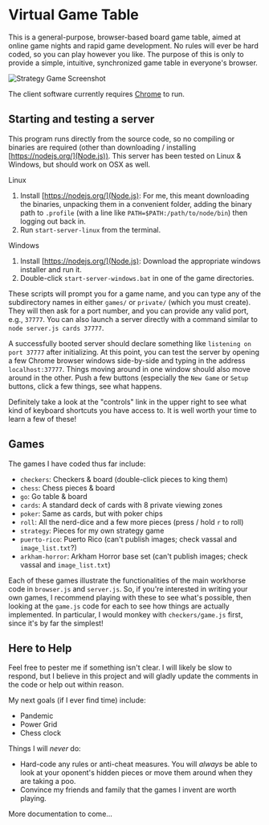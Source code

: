 # Virtual Game Table
This is a general-purpose, browser-based board game table, aimed at online game nights and rapid game development. No rules will ever be hard coded, so you can play however you like. The purpose of this is only to provide a simple, intuitive, synchronized game table in everyone's browser.

![Strategy Game Screenshot](https://raw.githubusercontent.com/jaxankey/Virtual-Game-Table/master/common/images/screenshots/strategy.png)

The client software currently requires [Chrome](https://www.google.com/chrome/) to run. 

## Starting and testing a server

This program runs directly from the source code, so no compiling or binaries are required (other than downloading / installing [https://nodejs.org/](Node.js)). This server has been tested on Linux & Windows, but should work on OSX as well.

Linux
 1. Install [https://nodejs.org/](Node.js): For me, this meant downloading the binaries, unpacking them in a convenient folder, adding the binary path to `.profile` (with a line like `PATH=$PATH:/path/to/node/bin`) then logging out back in.
 2. Run `start-server-linux` from the terminal. 
 
Windows
 1. Install [https://nodejs.org/](Node.js): Download the appropriate windows installer and run it.
 2. Double-click `start-server-windows.bat` in one of the game directories. 
 
These scripts will prompt you for a game name, and you can type any of the subdirectory names in either `games/` or `private/` (which you must create). They will then ask for a port number, and you can provide any valid port, e.g., `37777`. You can also launch a server directly with a command similar to `node server.js cards 37777`. 

A successfully booted server should declare something like `listening on port 37777` after initializing. At this point, you can test the server by opening a few Chrome browser windows side-by-side and typing in the address `localhost:37777`. Things moving around in one window should also move around in the other. Push a few buttons (especially the `New Game` or `Setup` buttons, click a few things, see what happens. 

Definitely take a look at the "controls" link in the upper right to see what kind of keyboard shortcuts you have access to. It is well worth your time to learn a few of these!

## Games
The games I have coded thus far include:
 * `checkers`: Checkers & board (double-click pieces to king them)
 * `chess`: Chess pieces & board
 * `go`: Go table & board
 * `cards`: A standard deck of cards with 8 private viewing zones
 * `poker`: Same as cards, but with poker chips
 * `roll`: All the nerd-dice and a few more pieces (press / hold `r` to roll)
 * `strategy`: Pieces for my own strategy game
 * `puerto-rico`: Puerto Rico (can't publish images; check vassal and `image_list.txt`?)
 * `arkham-horror`: Arkham Horror base set (can't publish images; check vassal and `image_list.txt`)

Each of these games illustrate the functionalities of the main workhorse code in `browser.js` and `server.js`. So, if you're interested in writing your own games, I recommend playing with these to see what's possible, then looking at the `game.js` code for each to see how things are actually implemented. In particular, I would monkey with `checkers/game.js` first, since it's by far the simplest!

## Here to Help
Feel free to pester me if something isn't clear. I will likely be slow to respond, but I believe in this project and will gladly update the comments in the code or help out within reason.

My next goals (if I ever find time) include:
 * Pandemic
 * Power Grid
 * Chess clock

Things I will _never_ do:
 * Hard-code any rules or anti-cheat measures. You will _always_ be able to look at your oponent's hidden pieces or move them around when they are taking a poo. 
 * Convince my friends and family that the games I invent are worth playing.

More documentation to come...
